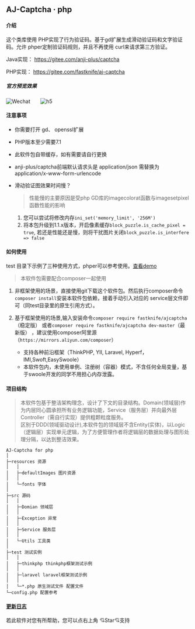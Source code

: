 AJ-Captcha · php
----

#### 介绍

这个类库使用 PHP实现了行为验证码。基于gd扩展生成滑动验证码和文字验证码。允许 phper定制验证码规则，并且不再使用 curl来请求第三方验证。

Java实现： https://gitee.com/anji-plus/captcha

PHP实现： https://gitee.com/fastknife/aj-captcha

##### 官方预览效果

![Wechat](https://captcha.anji-plus.com/static/8cm.jpg  "")&emsp;&emsp;![h5](https://images.gitee.com/uploads/images/2020/0429/174246_c33e3fa3_1728982.png "h5.png")

#### 注意事项
* 你需要打开 gd、 openssl扩展
* PHP版本至少需要7.1
* 此软件包自带缓存，如有需要请自行更换
* anji-plus/captcha前端默认请求头是 application/json 需替换为 application/x-www-form-urlencode

* 滑动验证图效果时间慢？
   > 性能慢的主要原因是受php GD库的imagecolorat函数与imagesetpixel函数性能的影响
  1. 您可以尝试将修改内存`ini_set('memory_limit', '256M')`
  2. 将本包升级到1.1.x版本，开启像素缓存`block_puzzle.is_cache_pixel = true`, 若还是性能还是慢，则将干扰图片关闭`block_puzzle.is_interfere => false`
#### 如何使用
test 目录下示例了三种使用方式，phper可以参考使用。[查看demo](./demo.md)
> 本软件包需要配合composer一起使用
1. 非框架使用的场景，直接使用git下载这个软件包。然后执行composer命令`composer install`安装本软件包依赖，接着手动引入对应的 service层文件即可（同test目录里的原生引用方式）。

2. 基于框架使用的场景,输入安装命令`composer require fastknife/ajcaptcha`（稳定版） 或者`composer require fastknife/ajcaptcha dev-master`（最新版） ，建议使用composer阿里源（`https://mirrors.aliyun.com/composer`）
    * 支持各种前沿框架（ThinkPHP, YII, Laravel, Hyperf，IMI,Swoft,EasySwoole）
    * 本软件包内，未使用单例、注册树（容器）模式，不含任何全局变量，基于swoole开发的同学不用担心内存泄露。

#### 项目结构
> 本软件包基于整洁架构理念，设计了下文的目录结构。Domain(领域层)作为内层同心圆承担所有业务逻辑功能，Service（服务层）并向最外层Controller（需自行实现）提供粗颗粒度服务。  
    区别于DDD(领域驱动设计),本软件包的领域层不含Entity(实体)，以Logic（逻辑层）实现单元逻辑，为了方便管理作者将逻辑层的数据处理与图形处理分隔，以达到整洁效果。
```
AJ-Captcha for php
│
├─resources 资源
│	│
│	├─defaultImages 图片资源
│	│
│	└─fonts 字体
│
├─src 源码
│	│
│	├─Domian 领域层
│	│
│	├─Exception 异常
│	│
│	├─Service 服务层
│	│
│	└─Utils 工具类
│
├─test 测试实例
│	│
│	├─thinkphp thinkphp框架测试示例
│	│
│	├─laravel laravel框架测试示例
│	│
│	└─*.php 原生测试文件 配置文件
└─config.php 配置参考

```

#### [更新日志](./changelog.md)

若此软件对您有所帮助，您可以点右上角 💘Star💘支持
